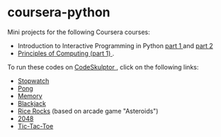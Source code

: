 # coursera-python
Mini projects for the following Coursera courses: 
* Introduction to Interactive Programming in Python <a href="https://www.coursera.org/course/interactivepython1"> part 1 </a> and <a href="https://www.coursera.org/course/interactivepython2"> part 2 </a>
* <a href="https://www.coursera.org/course/principlescomputing1"> Principles of Computing (part 1) </a>. 

To run these codes on <a href="http://www.codeskulptor.org/"> CodeSkulptor </a>, click on the following links:

* <a href="http://www.codeskulptor.org/#user41_1TD6JnRRJc_0.py">Stopwatch </a>
* <a href="http://www.codeskulptor.org/#user41_m789ByJpAT_0.py">Pong</a>
* <a href="http://www.codeskulptor.org/#user41_m789ByJpAT_1.py">Memory</a>
* <a href="http://www.codeskulptor.org/#user41_m789ByJpAT_2.py">Blackjack</a>
* <a href="http://www.codeskulptor.org/#user41_m789ByJpAT_3.py">Rice Rocks</a> (based on arcade game "Asteroids")
* <a href="http://www.codeskulptor.org/#user41_m789ByJpAT_4.py">2048</a>
* <a href="http://www.codeskulptor.org/#user41_m789ByJpAT_5.py">Tic-Tac-Toe</a>